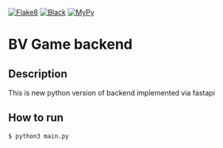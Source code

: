 [![Flake8](https://github.com/BattleVerseIo/GameBack/actions/workflows/flake8.yml/badge.svg)](https://github.com/BattleVerseIo/GameBack/actions/workflows/flake8.yml)
[![Black](https://github.com/BattleVerseIo/GameBack/actions/workflows/black.yml/badge.svg)](https://github.com/BattleVerseIo/GameBack/actions/workflows/black.yml)
[![MyPy](https://github.com/BattleVerseIo/GameBack/actions/workflows/mypy.yml/badge.svg)](https://github.com/BattleVerseIo/GameBack/actions/workflows/mypy.yml)
# BV Game backend

## Description
This is new python version of backend implemented via fastapi


## How to run  

    $ python3 main.py
